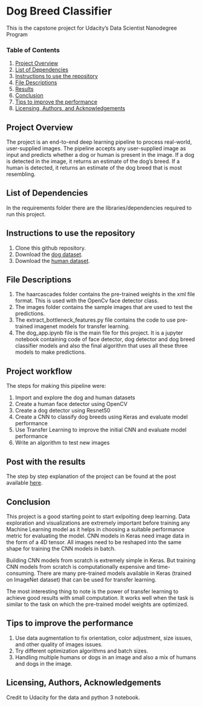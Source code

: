 # Dog Breed Classifier
This is the capstone project for Udacity’s Data Scientist Nanodegree Program

### Table of Contents
1. [Project Overview](#overview)
2. [List of Dependencies](#dependency)
3. [Instructions to use the repository](#instructions)
4. [File Descriptions](#desc)
5. [Results](#results)
6. [Conclusion](#conc)
7. [Tips to improve the performance](#improve)
8. [Licensing, Authors, and Acknowledgements](#licensing)


## Project Overview<a name="overview"></a>
The project is an end-to-end deep learning pipeline to process real-world, user-supplied images. The pipeline accepts any user-supplied image as input and predicts whether a dog or human is present in the image. If a dog is detected in the image, it returns an estimate of the dog’s breed. If a human is detected, it returns an estimate of the dog breed that is most resembling.

## List of Dependencies<a name="dependency"></a>
In the requirements folder there are the libraries/dependencies required to run this project.

## Instructions to use the repository<a name="instructions"></a>
1. Clone this github repository.
2. Download the [dog dataset](https://s3-us-west-1.amazonaws.com/udacity-aind/dog-project/dogImages.zip).
3. Download the [human dataset](https://s3-us-west-1.amazonaws.com/udacity-aind/dog-project/lfw.zip).

## File Descriptions<a name="desc"></a>
1. The haarcascades folder contains the pre-trained weights in the xml file format. This is used with the OpenCv face detector class. 
2. The images folder contains the sample images that are used to test the predictions.
3. The extract_bottleneck_features.py file contains the code to use pre-trained imagenet models for transfer learning.
4. The dog_app.ipynb file is the main file for this project. It is a jupyter notebook containing code of face detector, dog detector and dog breed classifier models and also the final algorithm that uses all these three models to make predictions.

## Project workflow<a name="analysis"></a>
The steps for making this pipeline were:
1. Import and explore the dog and human datasets
2. Create a human face detector using OpenCV
3. Create a dog detector using Resnet50
4. Create a CNN to classify dog breeds using Keras and evaluate model performance
5. Use Transfer Learning to improve the initial CNN and evaluate model performance
6. Write an algorithm to test new images

## Post with the results<a name="results"></a>
The step by step explanation of the project can be found at the post available [here](https://medium.com/@psiodoros/dog-breed-classification-using-cnns-b065913527c).

## Conclusion<a name="conc"></a>
This project is a good starting point to start exlpoiting deep learning. Data exploration and visualizations are extremely important before training any Machine Learning model as it helps in choosing a suitable performance metric for evaluating the model. CNN models in Keras need image data in the form of a 4D tensor. All images need to be reshaped into the same shape for training the CNN models in batch. 

Building CNN models from scratch is extremely simple in Keras. But training CNN models from scratch is computationally expensive and time-consuming. There are many pre-trained models available in Keras (trained on ImageNet dataset) that can be used for transfer learning.

The most interesting thing to note is the power of transfer learning to achieve good results with small computation. It works well when the task is similar to the task on which the pre-trained model weights are optimized.

## Tips to improve the performance<a name="improve"></a>
1. Use data augmentation to fix orientation, color adjustment, size issues, and other quality of images issues.
2. Try different optimization algorithms and batch sizes.
3. Handling multiple humans or dogs in an image and also a mix of humans and dogs in the image.

## Licensing, Authors, Acknowledgements<a name="licensing"></a>
Credit to Udacity for the data and python 3 notebook.
